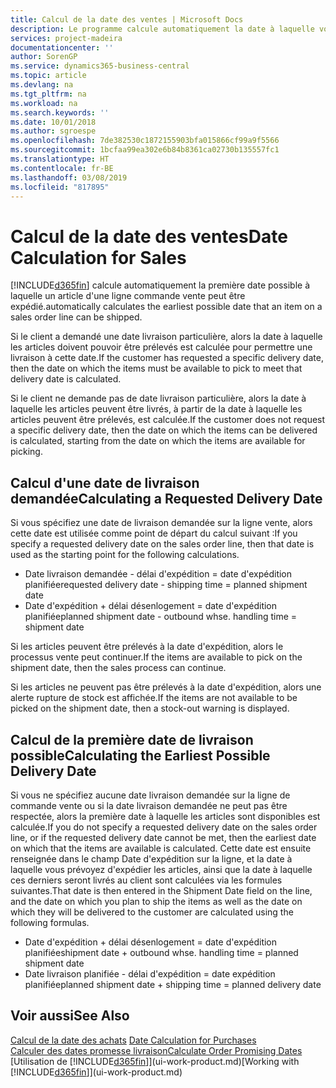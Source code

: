 ```yaml
---
title: Calcul de la date des ventes | Microsoft Docs
description: Le programme calcule automatiquement la date à laquelle vous devez commander un article pour l'avoir en stock à une certaine date. Il s'agit de la date à laquelle des articles commandés à une date donnée devraient être disponibles pour le prélèvement.
services: project-madeira
documentationcenter: ''
author: SorenGP
ms.service: dynamics365-business-central
ms.topic: article
ms.devlang: na
ms.tgt_pltfrm: na
ms.workload: na
ms.search.keywords: ''
ms.date: 10/01/2018
ms.author: sgroespe
ms.openlocfilehash: 7de382530c1872155903bfa015866cf99a9f5566
ms.sourcegitcommit: 1bcfaa99ea302e6b84b8361ca02730b135557fc1
ms.translationtype: HT
ms.contentlocale: fr-BE
ms.lasthandoff: 03/08/2019
ms.locfileid: "817895"
---
```

# <a name="date-calculation-for-sales"></a><span data-ttu-id="b7c2d-104">Calcul de la date des ventes</span><span class="sxs-lookup"><span data-stu-id="b7c2d-104">Date Calculation for Sales</span></span>
[!INCLUDE[d365fin](includes/d365fin_md.md)] <span data-ttu-id="b7c2d-105">calcule automatiquement la première date possible à laquelle un article d'une ligne commande vente peut être expédié.</span><span class="sxs-lookup"><span data-stu-id="b7c2d-105">automatically calculates the earliest possible date that an item on a sales order line can be shipped.</span></span>

<span data-ttu-id="b7c2d-106">Si le client a demandé une date livraison particulière, alors la date à laquelle les articles doivent pouvoir être prélevés est calculée pour permettre une livraison à cette date.</span><span class="sxs-lookup"><span data-stu-id="b7c2d-106">If the customer has requested a specific delivery date, then the date on which the items must be available to pick to meet that delivery date is calculated.</span></span>

<span data-ttu-id="b7c2d-107">Si le client ne demande pas de date livraison particulière, alors la date à laquelle les articles peuvent être livrés, à partir de la date à laquelle les articles peuvent être prélevés, est calculée.</span><span class="sxs-lookup"><span data-stu-id="b7c2d-107">If the customer does not request a specific delivery date, then the date on which the items can be delivered is calculated, starting from the date on which the items are available for picking.</span></span>

## <a name="calculating-a-requested-delivery-date"></a><span data-ttu-id="b7c2d-108">Calcul d'une date de livraison demandée</span><span class="sxs-lookup"><span data-stu-id="b7c2d-108">Calculating a Requested Delivery Date</span></span>
<span data-ttu-id="b7c2d-109">Si vous spécifiez une date de livraison demandée sur la ligne vente, alors cette date est utilisée comme point de départ du calcul suivant :</span><span class="sxs-lookup"><span data-stu-id="b7c2d-109">If you specify a requested delivery date on the sales order line, then that date is used as the starting point for the following calculations.</span></span>

- <span data-ttu-id="b7c2d-110">Date livraison demandée - délai d'expédition = date d'expédition planifiée</span><span class="sxs-lookup"><span data-stu-id="b7c2d-110">requested delivery date - shipping time = planned shipment date</span></span>
- <span data-ttu-id="b7c2d-111">Date d'expédition + délai désenlogement = date d'expédition planifiée</span><span class="sxs-lookup"><span data-stu-id="b7c2d-111">planned shipment date - outbound whse. handling time = shipment date</span></span>

<span data-ttu-id="b7c2d-112">Si les articles peuvent être prélevés à la date d'expédition, alors le processus vente peut continuer.</span><span class="sxs-lookup"><span data-stu-id="b7c2d-112">If the items are available to pick on the shipment date, then the sales process can continue.</span></span>

<span data-ttu-id="b7c2d-113">Si les articles ne peuvent pas être prélevés à la date d'expédition, alors une alerte rupture de stock est affichée.</span><span class="sxs-lookup"><span data-stu-id="b7c2d-113">If the items are not available to be picked on the shipment date, then a stock-out warning is displayed.</span></span>

## <a name="calculating-the-earliest-possible-delivery-date"></a><span data-ttu-id="b7c2d-114">Calcul de la première date de livraison possible</span><span class="sxs-lookup"><span data-stu-id="b7c2d-114">Calculating the Earliest Possible Delivery Date</span></span>
<span data-ttu-id="b7c2d-115">Si vous ne spécifiez aucune date livraison demandée sur la ligne de commande vente ou si la date livraison demandée ne peut pas être respectée, alors la première date à laquelle les articles sont disponibles est calculée.</span><span class="sxs-lookup"><span data-stu-id="b7c2d-115">If you do not specify a requested delivery date on the sales order line, or if the requested delivery date cannot be met, then the earliest date on which that the items are available is calculated.</span></span> <span data-ttu-id="b7c2d-116">Cette date est ensuite renseignée dans le champ Date d'expédition sur la ligne, et la date à laquelle vous prévoyez d'expédier les articles, ainsi que la date à laquelle ces derniers seront livrés au client sont calculées via les formules suivantes.</span><span class="sxs-lookup"><span data-stu-id="b7c2d-116">That date is then entered in the Shipment Date field on the line, and the date on which you plan to ship the items as well as the date on which they will be delivered to the customer are calculated using the following formulas.</span></span>

- <span data-ttu-id="b7c2d-117">Date d'expédition + délai désenlogement = date d'expédition planifiée</span><span class="sxs-lookup"><span data-stu-id="b7c2d-117">shipment date + outbound whse. handling time = planned shipment date</span></span>
- <span data-ttu-id="b7c2d-118">Date livraison planifiée - délai d'expédition = date expédition planifiée</span><span class="sxs-lookup"><span data-stu-id="b7c2d-118">planned shipment date + shipping time = planned delivery date</span></span>


## <a name="see-also"></a><span data-ttu-id="b7c2d-119">Voir aussi</span><span class="sxs-lookup"><span data-stu-id="b7c2d-119">See Also</span></span>  
 <span data-ttu-id="b7c2d-120">[Calcul de la date des achats](purchasing-date-calculation-for-purchases.md) </span><span class="sxs-lookup"><span data-stu-id="b7c2d-120">[Date Calculation for Purchases](purchasing-date-calculation-for-purchases.md) </span></span>  
 [<span data-ttu-id="b7c2d-121">Calculer des dates promesse livraison</span><span class="sxs-lookup"><span data-stu-id="b7c2d-121">Calculate Order Promising Dates</span></span>](sales-how-to-calculate-order-promising-dates.md)  
 <span data-ttu-id="b7c2d-122">[Utilisation de [!INCLUDE[d365fin](includes/d365fin_md.md)]](ui-work-product.md)</span><span class="sxs-lookup"><span data-stu-id="b7c2d-122">[Working with [!INCLUDE[d365fin](includes/d365fin_md.md)]](ui-work-product.md)</span></span>
